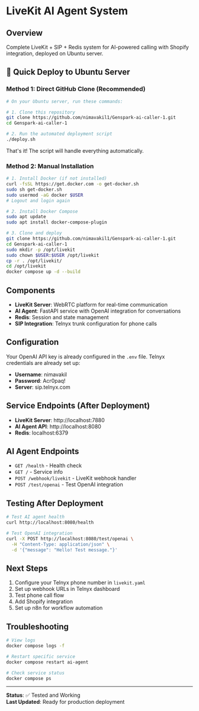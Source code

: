 # LiveKit AI Agent System

## Overview
Complete LiveKit + SIP + Redis system for AI-powered calling with Shopify integration, deployed on Ubuntu server.

## 🚀 Quick Deploy to Ubuntu Server

### Method 1: Direct GitHub Clone (Recommended)
```bash
# On your Ubuntu server, run these commands:

# 1. Clone this repository
git clone https://github.com/nimavakil1/Genspark-ai-caller-1.git
cd Genspark-ai-caller-1

# 2. Run the automated deployment script
./deploy.sh
```

That's it! The script will handle everything automatically.

### Method 2: Manual Installation
```bash
# 1. Install Docker (if not installed)
curl -fsSL https://get.docker.com -o get-docker.sh
sudo sh get-docker.sh
sudo usermod -aG docker $USER
# Logout and login again

# 2. Install Docker Compose
sudo apt update
sudo apt install docker-compose-plugin

# 3. Clone and deploy
git clone https://github.com/nimavakil1/Genspark-ai-caller-1.git
cd Genspark-ai-caller-1
sudo mkdir -p /opt/livekit
sudo chown $USER:$USER /opt/livekit
cp -r . /opt/livekit/
cd /opt/livekit
docker compose up -d --build
```

## Components
- **LiveKit Server**: WebRTC platform for real-time communication  
- **AI Agent**: FastAPI service with OpenAI integration for conversations
- **Redis**: Session and state management
- **SIP Integration**: Telnyx trunk configuration for phone calls

## Configuration
Your OpenAI API key is already configured in the `.env` file.
Telnyx credentials are already set up:
- **Username**: nimavakil
- **Password**: Acr0paq!
- **Server**: sip.telnyx.com

## Service Endpoints (After Deployment)
- **LiveKit Server**: http://localhost:7880
- **AI Agent API**: http://localhost:8080  
- **Redis**: localhost:6379

## AI Agent Endpoints
- `GET /health` - Health check
- `GET /` - Service info  
- `POST /webhook/livekit` - LiveKit webhook handler
- `POST /test/openai` - Test OpenAI integration

## Testing After Deployment
```bash
# Test AI agent health
curl http://localhost:8080/health

# Test OpenAI integration
curl -X POST http://localhost:8080/test/openai \
  -H "Content-Type: application/json" \
  -d '{"message": "Hello! Test message."}'
```

## Next Steps
1. Configure your Telnyx phone number in `livekit.yaml`
2. Set up webhook URLs in Telnyx dashboard  
3. Test phone call flow
4. Add Shopify integration
5. Set up n8n for workflow automation

## Troubleshooting
```bash
# View logs
docker compose logs -f

# Restart specific service  
docker compose restart ai-agent

# Check service status
docker compose ps
```

---
**Status**: ✅ Tested and Working  
**Last Updated**: Ready for production deployment
